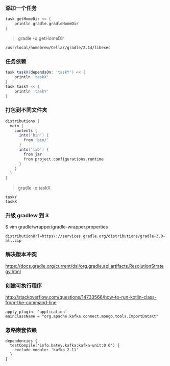 ### 添加一个任务

```groovy
task getHomeDir << {
    println gradle.gradleHomeDir
}
```

> gradle -q getHomeDir

    /usr/local/homebrew/Cellar/gradle/2.14/libexec

### 任务依赖

```groovy
task taskX(dependsOn: 'taskY') << {
    println 'taskX'
}
task taskY << {
    println 'taskY'
}
```

### 打包到不同文件夹

```groovy
distributions {
  main {
    contents {
      into('bin') {
        from 'bin/'
      }
      into('lib') {
        from jar
        from project.configurations.runtime
      }
    }
  }
}
```

> gradle -q taskX

    taskY
    taskX

### 升级 gradlew 到 3

$ vim gradle/wrapper/gradle-wrapper.properties
 
`distributionUrl=https\://services.gradle.org/distributions/gradle-3.0-all.zip`

### 解决版本冲突
https://docs.gradle.org/current/dsl/org.gradle.api.artifacts.ResolutionStrategy.html

### 创建可执行程序
http://stackoverflow.com/questions/14733566/how-to-run-kotlin-class-from-the-command-line
```
apply plugin: 'application'
mainClassName = "org.apache.kafka.connect.mongo.tools.ImportDataKt"
```

### 忽略嵌套依赖

```
dependencies {
  testCompile('info.batey.kafka:kafka-unit:0.6') {
    exclude module: 'kafka_2.11'
  }
}
```
